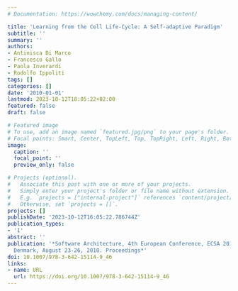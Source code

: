 ```yaml
---
# Documentation: https://wowchemy.com/docs/managing-content/

title: 'Learning from the Cell Life-Cycle: A Self-adaptive Paradigm'
subtitle: ''
summary: ''
authors:
- Antinisca Di Marco
- Francesco Gallo
- Paola Inverardi
- Rodolfo Ippoliti
tags: []
categories: []
date: '2010-01-01'
lastmod: 2023-10-12T18:05:22+02:00
featured: false
draft: false

# Featured image
# To use, add an image named `featured.jpg/png` to your page's folder.
# Focal points: Smart, Center, TopLeft, Top, TopRight, Left, Right, BottomLeft, Bottom, BottomRight.
image:
  caption: ''
  focal_point: ''
  preview_only: false

# Projects (optional).
#   Associate this post with one or more of your projects.
#   Simply enter your project's folder or file name without extension.
#   E.g. `projects = ["internal-project"]` references `content/project/deep-learning/index.md`.
#   Otherwise, set `projects = []`.
projects: []
publishDate: '2023-10-12T16:05:22.786744Z'
publication_types:
- '1'
abstract: ''
publication: '*Software Architecture, 4th European Conference, ECSA 2010, Copenhagen,
  Denmark, August 23-26, 2010. Proceedings*'
doi: 10.1007/978-3-642-15114-9_46
links:
- name: URL
  url: https://doi.org/10.1007/978-3-642-15114-9_46
---
```

